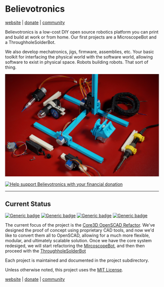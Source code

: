 # Believotronics
[website](http://believotron.com/believotronics) | [donate](https://www.patreon.com/Believotron) | [community](http://community.believotron.com/c/believotronics)

Believotronics is a low-cost DIY open source robotics platform you can print and build at work or from home. Our first projects are a MicroscopeBot and a ThroughholeSolderBot.

We also develop mechatronics, jigs, firmware, assemblies, etc. Your basic toolkit for interfacing the physical world with the software world, allowing software to exist in physical space. Robots building robots. That sort of thing.


![The Believotronics Basic Set](/common_images/Believotronics_Basic_Set.JPG)

<a href="http://www.youtube.com/watch?feature=player_embedded&v=6cPdLHY97b4
" target="_blank"><img src="http://img.youtube.com/vi/6cPdLHY97b4/0.jpg"
alt="Help support Believotronics with your financial donation" /></a>


----
## Current Status
[![Generic badge](https://img.shields.io/badge/OpenSCAD_Refactor-Phase_2-green.svg)](/Core3D/readme.md) [![Generic badge](https://img.shields.io/badge/MircoscopeBot-Phase_1-green.svg)](/MicroscopeBot/readme.md) [![Generic badge](https://img.shields.io/badge/SolderpasetBot-Phase_0-blue.svg)](/SolderpasetBot/readme.md) [![Generic badge](https://img.shields.io/badge/ThroughholeSolderBot-Phase_0-blue.svg)](/ThroughholeSolderBot/readme.md)

The current focus of the project is the [Core3D OpenSCAD Refactor](/Core3D/readme.md). We've designed the proof of concept using proprietary CAD tools, and now we'd like to convert them all to OpenSCAD, allowing for a much more flexible, modular, and ultimately scalable solution. Once we have the core system redesiged, we will start refactoring the [MircoscopeBot](/MircoscopeBot/.readme), and then then proceed with the [ThroughholeSolderBot](/ThroughholeSolderBot/readme.md)

Each project is maintained and documented in the project subdirectory.

Unless otherwise noted, this project uses the [MIT License](license).

[website](http://believotron.com/believotronics) | [donate](https://www.patreon.com/Believotron) | [community](http://community.believotron.com/c/believotronics)
